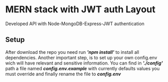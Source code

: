 # MERN stack with JWT auth Layout
Developed API with Node-MongoDB-Express-JWT authentication

## Setup
After download the repo you need run ***'npm install'*** to install all dependencies. 
Another important step, is to set up your own config.env wich will have relevant and sensitive information. You can find in ***'./config'*** path a file named ***config.env.example*** with currently defaults values you must override and finally rename the file to ***config.env***
